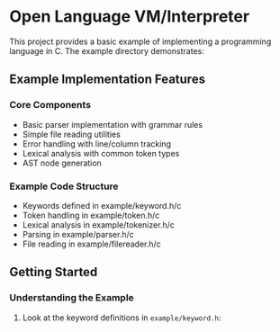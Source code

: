 # Open Language VM/Interpreter

This project provides a basic example of implementing a programming language in C. The example directory demonstrates:

## Example Implementation Features

### Core Components
- Basic parser implementation with grammar rules
- Simple file reading utilities
- Error handling with line/column tracking
- Lexical analysis with common token types
- AST node generation

### Example Code Structure
- Keywords defined in example/keyword.h/c
- Token handling in example/token.h/c  
- Lexical analysis in example/tokenizer.h/c
- Parsing in example/parser.h/c
- File reading in example/filereader.h/c

## Getting Started

### Understanding the Example
1. Look at the keyword definitions in `example/keyword.h`:

